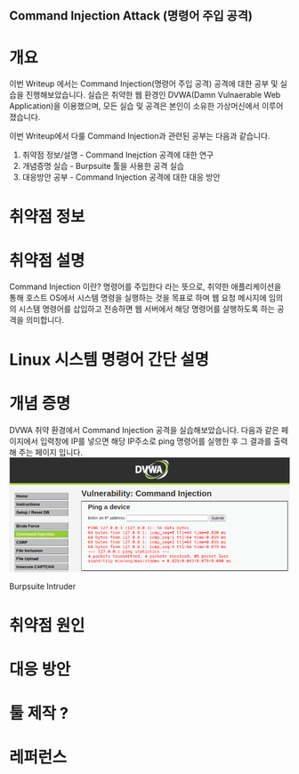 ## Command Injection Attack (명령어 주입 공격)

# 개요
이번 Writeup 에서는 Command Injection(명령어 주입 공격) 공격에 대한 공부 및 실습을 진행해보았습니다. 실습은 취약한 웹 환경인 DVWA(Damn Vulnaerable Web Application)을 이용했으며, 모든 실습 및 공격은 본인이 소유한 가상머신에서 이루어졌습니다.

이번 Writeup에서 다룰 Command Injection과 관련된 공부는 다음과 같습니다.
1. 취약점 정보/설명 - Command Inejction 공격에 대한 연구
2. 개념증명 실습 - Burpsuite 툴을 사용한 공격 실습
3. 대응방안 공부 - Command Injection 공격에 대한 대응 방안

# 취약점 정보


# 취약점 설명
Command Injection 이란?
명령어를 주입한다 라는 뜻으로, 취약한 애플리케이션을 통해 호스트 OS에서 시스템 명령을 실행하는 것을 목표로 하며 웹 요청 메시지에 임의의 시스템 명령어를 삽입하고 전송하면 웹 서버에서 해당 명령어를 살행하도록 하는 공격을 의미합니다.

# Linux 시스템 명령어 간단 설명


# 개념 증명
DVWA 취약 환경에서 Command Injection 공격을 실습해보았습니다. 다음과 같은 페이지에서 입력창에 IP를 넣으면 해당 IP주소로 ping 명령어를 실행한 후 그 결과를 출력해 주는 페이지 입니다.
![이미지](/assets/7_ping.png)

Burpsuite Intruder

# 취약점 원인

# 대응 방안

# 툴 제작 ?

# 레퍼런스
